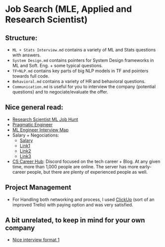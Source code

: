 # Job Search (MLE, Applied and Research Scientist)

## Structure:
* ```ML + Stats Interview.md``` contains a variety of ML and Stats questions with answers. 
* ```System Design.md``` contains pointers for System Design frameworks in ML and Soft. Eng. + some typical questions.
* ```TF+NLP.md``` contains key parts of big NLP models in TF and pointers towards full code.
* ```Behavioral.md``` contains a variety of HR and behavioral questions.
* ```Communication.md``` is useful for you to interview the company (potential questions) and to negociate/evaluate the offer.

## Nice general read:

* [Research Scientist ML Job Hunt](https://generalizederror.github.io/My-Machine-Learning-Research-Jobhunt/)
* [Pragmatic Engineer](https://blog.pragmaticengineer.com)
* [ML Engineer Interview Map](https://medium.com/attenchen-to-detail/ml-engineer-interview-guide-16e5aad9072b)
* Salary + Negociations:
  * [Salary](https://www.levels.fyi/?compare=Google,Facebook,Salesforce&track=Software%20Engineer)
  * [Link1](https://www.kalzumeus.com/2012/01/23/salary-negotiation/)
  * [Link2](https://www.freecodecamp.org/news/ten-rules-for-negotiating-a-job-offer-ee17cccbdab6)
  * [Link3](https://www.freecodecamp.org/news/how-not-to-bomb-your-offer-negotiation-c46bb9bc7dea)
* [CS Career Hub](https://cscareerhub.com/wiki-faq): Discord focused on the tech career + Blog. At any given time, more than 1,000 people are online. The server has more early-career people, but there are plenty of experienced people as well.
  
 ## Project Management
 
 * For Handling both networking and process, I used [ClickUp](https://clickup.com) (sort of an improved Trello) with paying option and was very satisfied.
  
## A bit unrelated, to keep in mind for your own company
* [Nice interview format 1](https://generallyintelligent.ai/blog/2022-01-20-our-hiring-process/)


